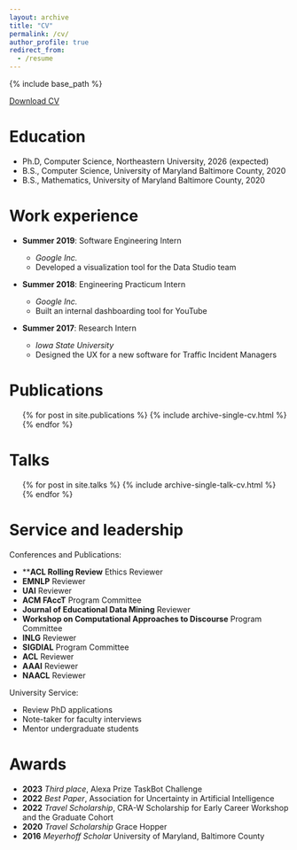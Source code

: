 ```yaml
---
layout: archive
title: "CV"
permalink: /cv/
author_profile: true
redirect_from:
  - /resume
---
```


{% include base_path %}

[Download CV](http://katherine-atwell.github.io/files/CV.pdf)

Education
======
* Ph.D, Computer Science, Northeastern University, 2026 (expected)
* B.S., Computer Science, University of Maryland Baltimore County, 2020
* B.S., Mathematics, University of Maryland Baltimore County, 2020

Work experience
======
* **Summer 2019**: Software Engineering Intern
  * *Google Inc.*
  * Developed a visualization tool for the Data Studio team

* **Summer 2018**: Engineering Practicum Intern
  * *Google Inc.*
  * Built an internal dashboarding tool for YouTube

* **Summer 2017**: Research Intern
  * *Iowa State University*
  * Designed the UX for a new software for Traffic Incident Managers 

Publications
======
  <ul>{% for post in site.publications %}
    {% include archive-single-cv.html %}
  {% endfor %}</ul>
  
Talks
======
  <ul>{% for post in site.talks %}
    {% include archive-single-talk-cv.html %}
  {% endfor %}</ul>
  
<!-- Teaching
======
  <ul>{% for post in site.teaching %}
    {% include archive-single-cv.html %}
  {% endfor %}</ul> -->
  
Service and leadership
======
Conferences and Publications:
* ****ACL Rolling Review** Ethics Reviewer
* **EMNLP** Reviewer 
* **UAI** Reviewer 
* **ACM FAccT** Program Committee 
* **Journal of Educational Data Mining** Reviewer 
* **Workshop on Computational Approaches to Discourse** Program Committee 
* **INLG** Reviewer 
* **SIGDIAL** Program Committee 
* **ACL** Reviewer 
* **AAAI** Reviewer 
* **NAACL** Reviewer 

University Service:
* Review PhD applications
* Note-taker for faculty interviews
* Mentor undergraduate students


Awards
======
* **2023** *Third place*, Alexa Prize TaskBot Challenge
* **2022** *Best Paper*, Association for Uncertainty in Artificial Intelligence
* **2022** *Travel Scholarship*, CRA-W Scholarship for Early Career Workshop and the Graduate Cohort 
* **2020** *Travel Scholarship* Grace Hopper
* **2016** *Meyerhoff Scholar* University of Maryland, Baltimore County